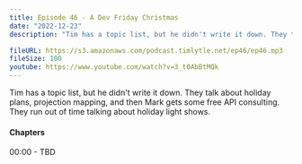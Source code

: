 ```yaml
---
title: Episode 46 - A Dev Friday Christmas
date: "2022-12-23"
description: "Tim has a topic list, but he didn't write it down. They talk about holiday plans, projection mapping, and then Mark gets some free API consulting. They run out of time talking about holiday light shows."

fileURL: https://s3.amazonaws.com/podcast.timlytle.net/ep46/ep46.mp3
fileSize: 100
youtube: https://www.youtube.com/watch?v=3_t0AbBtMQk
---
```


Tim has a topic list, but he didn't write it down. They talk about holiday plans, projection mapping, and then Mark gets some free API consulting. They run out of time talking about holiday light shows.

#### Chapters

00:00 - TBD  
